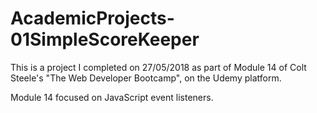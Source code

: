 # AcademicProjects-01SimpleScoreKeeper

This is a project I completed on 27/05/2018 as part of Module 14 of Colt Steele's "The Web Developer Bootcamp", on the Udemy platform.

Module 14 focused on JavaScript event listeners.
